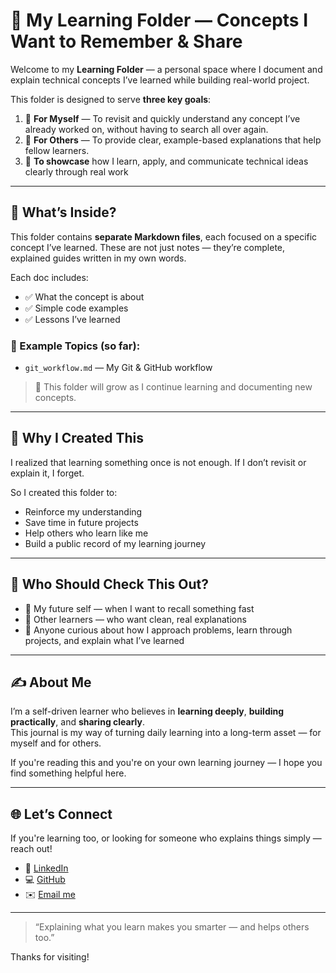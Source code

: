 # 📘 My Learning Folder — Concepts I Want to Remember & Share

Welcome to my **Learning Folder** — a personal space where I document and explain technical concepts I’ve learned while building real-world project.

This folder is designed to serve **three key goals**:

1. 🧠 **For Myself** — To revisit and quickly understand any concept I’ve already worked on, without having to search all over again.
2. 🤝 **For Others** — To provide clear, example-based explanations that help fellow learners.
3. 💼 **To showcase** how I learn, apply, and communicate technical ideas clearly through real work

---

## 🧩 What’s Inside?

This folder contains **separate Markdown files**, each focused on a specific concept I’ve learned. These are not just notes — they’re complete, explained guides written in my own words.

Each doc includes:
- ✅ What the concept is about
- ✅ Simple code examples
- ✅ Lessons I’ve learned

### 📂 Example Topics (so far):
- `git_workflow.md` — My Git & GitHub workflow   

> 🔄 This folder will grow as I continue learning and documenting new concepts.

---

## 🎯 Why I Created This

I realized that learning something once is not enough. If I don’t revisit or explain it, I forget.

So I created this folder to:
- Reinforce my understanding
- Save time in future projects
- Help others who learn like me
- Build a public record of my learning journey

---

## 👋 Who Should Check This Out?

- 🧠 My future self — when I want to recall something fast  
- 📘 Other learners — who want clean, real explanations  
- 💼 Anyone curious about how I approach problems, learn through projects, and explain what I’ve learned


---

## ✍️ About Me

I’m a self-driven learner who believes in **learning deeply**, **building practically**, and **sharing clearly**.  
This journal is my way of turning daily learning into a long-term asset — for myself and for others.

If you're reading this and you're on your own learning journey — I hope you find something helpful here.

---

## 🌐 Let’s Connect

If you're learning too, or looking for someone who explains things simply — reach out!

- 💼 [LinkedIn](https://www.linkedin.com/in/rana-saad-ali-khan) 
- 💻 [GitHub](https://github.com/RanaSaadAli)
- ✉️ [Email me](mailto:saadalikhanrana86@gmail.com)

---

> “Explaining what you learn makes you smarter — and helps others too.”

Thanks for visiting!
